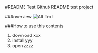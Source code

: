 #README Test
Github README test project


###overview
![Alt Text](images/Untitled.gif)


###How to use this contents
1. download xxx
2. install yyy
3. open zzzz

